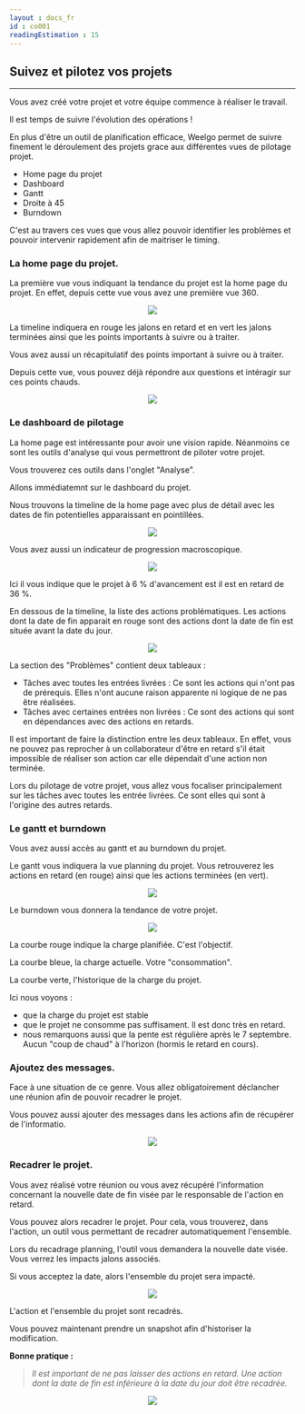 ```yaml
---
layout : docs_fr
id : co001
readingEstimation : 15
---
```


## Suivez et pilotez vos projets
------------------------

Vous avez créé votre projet et votre équipe commence à réaliser le travail. 

Il est temps de suivre l'évolution des opérations !

En plus d'être un outil de planification efficace, Weelgo permet de suivre finement le déroulement des projets grace aux différentes vues de pilotage projet.
* Home page du projet
* Dashboard
* Gantt
* Droite à 45
* Burndown

C'est au travers ces vues que vous allez pouvoir identifier les problèmes et pouvoir intervenir rapidement afin de maitriser le timing. 

### La home page du projet. 

La première vue vous indiquant la tendance du projet est la home page du projet. En effet, depuis cette vue vous avez une première vue 360.

<p align="center">
<img src="vueHomePage.png">
</p>

La timeline indiquera en rouge les jalons en retard et en vert les jalons terminées ainsi que les points importants à suivre ou à traiter. 

Vous avez aussi un récapitulatif des points important à suivre ou à traiter.

Depuis cette vue, vous pouvez déjà répondre aux questions et intéragir sur ces points chauds. 

<p align="center">
<img src="lectureHomePage.gif">
</p>

### Le dashboard de pilotage

La home page est intéressante pour avoir une vision rapide. Néanmoins ce sont les outils d'analyse qui vous permettront de piloter votre projet. 

Vous trouverez ces outils dans l'onglet "Analyse". 

Allons immédiatemnt sur le dashboard du projet. 

Nous trouvons la timeline de la home page avec plus de détail avec les dates de fin potentielles apparaissant en pointillées. 

<p align="center">
<img src="vueDashboard.png">
</p>

Vous avez aussi un indicateur de progression macroscopique.

<p align="center">
<img src="indicateurRetard.png">
</p>

Ici il vous indique que le projet à 6 % d'avancement est il est en retard de 36 %.

En dessous de la timeline, la liste des actions problématiques. Les actions dont la date de fin apparait en rouge sont des actions dont la date de fin est située avant la date du jour.

<p align="center">
<img src="listeActionProbleme.png">
</p>

La section des "Problèmes" contient deux tableaux : 
* Tâches avec toutes les entrées livrées : Ce sont les actions qui n'ont pas de prérequis. Elles n'ont aucune raison apparente ni logique de ne pas être réalisées. 
* Tâches avec certaines entrées non livrées : Ce sont des actions qui sont en dépendances avec des actions en retards. 

Il est important de faire la distinction entre les deux tableaux. En effet, vous ne pouvez pas reprocher à un collaborateur d'être en retard s'il était impossible de réaliser son action car elle dépendait d'une action non terminée. 

Lors du pilotage de votre projet, vous allez vous focaliser principalement sur les tâches avec toutes les entrée livrées. Ce sont elles qui sont à l'origine des autres retards. 



### Le gantt et burndown

Vous avez aussi accès au gantt et au burndown du projet. 

Le gantt vous indiquera la vue planning du projet. Vous retrouverez les actions en retard (en rouge) ainsi que les actions terminées (en vert).

<p align="center">
<img src="gantt.png">
</p>


Le burndown vous donnera la tendance de votre projet. 

<p align="center">
<img src="burndown.png">
</p>


La courbe rouge indique la charge planifiée. C'est l'objectif. 

La courbe bleue, la charge actuelle. Votre "consommation". 

La courbe verte, l'historique de la charge du projet. 

Ici nous voyons : 
* que la charge du projet est stable
* que le projet ne consomme pas suffisament. Il est donc très en retard. 
* nous remarquons aussi que la pente est régulière après le 7 septembre. Aucun "coup de chaud" à l'horizon (hormis le retard en cours). 


### Ajoutez des messages. 

Face à une situation de ce genre. Vous allez obligatoirement déclancher une réunion afin de pouvoir recadrer le projet. 

Vous pouvez aussi ajouter des messages dans les actions afin de récupérer de l'informatio. 

<p align="center">
<img src="ajoutMessageTrack.gif">
</p>


### Recadrer le projet. 

Vous avez réalisé votre réunion ou vous avez récupéré l'information concernant la nouvelle date de fin visée par le responsable de l'action en retard. 

Vous pouvez alors recadrer le projet. Pour cela, vous trouverez, dans l'action, un outil vous permettant de recadrer automatiquement l'ensemble. 

Lors du recadrage planning, l'outil vous demandera la nouvelle date visée. Vous verrez les impacts jalons associés.

Si vous acceptez la date, alors l'ensemble du projet sera impacté. 

<p align="center">
<img src="recadragePlanning.gif">
</p>

L'action et l'ensemble du projet sont recadrés. 

Vous pouvez maintenant prendre un snapshot afin d'historiser la modification. 

**Bonne pratique :**
>*Il est important de ne pas laisser des actions en retard. Une action dont la date de fin est inférieure à la date du jour doit être recadrée.*



<p align="center">
<img src="cmp_001.gif">
</p>
